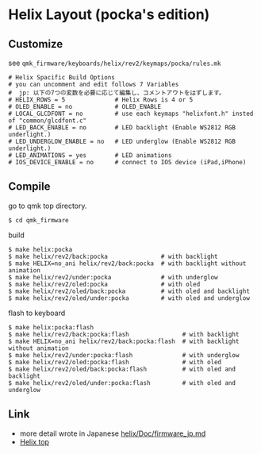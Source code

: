 # Helix Layout (pocka's edition)

## Customize

see `qmk_firmware/keyboards/helix/rev2/keymaps/pocka/rules.mk`

```
# Helix Spacific Build Options
# you can uncomment and edit follows 7 Variables
#  jp: 以下の7つの変数を必要に応じて編集し、コメントアウトをはずします。
# HELIX_ROWS = 5              # Helix Rows is 4 or 5
# OLED_ENABLE = no            # OLED_ENABLE
# LOCAL_GLCDFONT = no         # use each keymaps "helixfont.h" insted of "common/glcdfont.c"
# LED_BACK_ENABLE = no        # LED backlight (Enable WS2812 RGB underlight.)
# LED_UNDERGLOW_ENABLE = no   # LED underglow (Enable WS2812 RGB underlight.)
# LED_ANIMATIONS = yes        # LED animations
# IOS_DEVICE_ENABLE = no      # connect to IOS device (iPad,iPhone)
```
## Compile

go to qmk top directory.
```
$ cd qmk_firmware
```

build
```
$ make helix:pocka
$ make helix/rev2/back:pocka               # with backlight
$ make HELIX=no_ani helix/rev2/back:pocka  # with backlight without animation
$ make helix/rev2/under:pocka              # with underglow
$ make helix/rev2/oled:pocka               # with oled
$ make helix/rev2/oled/back:pocka          # with oled and backlight
$ make helix/rev2/oled/under:pocka         # with oled and underglow
```

flash to keyboard

```
$ make helix:pocka:flash
$ make helix/rev2/back:pocka:flash               # with backlight
$ make HELIX=no_ani helix/rev2/back:pocka:flash  # with backlight without animation
$ make helix/rev2/under:pocka:flash              # with underglow
$ make helix/rev2/oled:pocka:flash               # with oled
$ make helix/rev2/oled/back:pocka:flash          # with oled and backlight
$ make helix/rev2/oled/under:pocka:flash         # with oled and underglow

```

## Link
* more detail wrote in Japanese [helix/Doc/firmware_jp.md](https://github.com/MakotoKurauchi/helix/blob/master/Doc/firmware_jp.md)
* [Helix top](https://github.com/MakotoKurauchi/helix)

